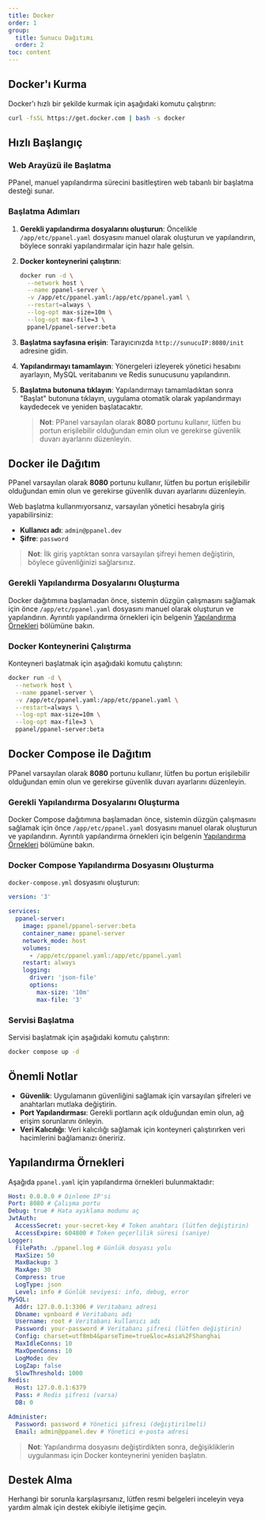 ```yaml
---
title: Docker
order: 1
group: 
  title: Sunucu Dağıtımı
  order: 2
toc: content
---
```


## Docker'ı Kurma

Docker'ı hızlı bir şekilde kurmak için aşağıdaki komutu çalıştırın:

```sh
curl -fsSL https://get.docker.com | bash -s docker
```

## Hızlı Başlangıç

### Web Arayüzü ile Başlatma

PPanel, manuel yapılandırma sürecini basitleştiren web tabanlı bir başlatma desteği sunar.

### Başlatma Adımları

1. **Gerekli yapılandırma dosyalarını oluşturun**: Öncelikle `/app/etc/ppanel.yaml` dosyasını manuel olarak oluşturun ve yapılandırın, böylece sonraki yapılandırmalar için hazır hale gelsin.

2. **Docker konteynerini çalıştırın**:

   ```sh
   docker run -d \
     --network host \
     --name ppanel-server \
     -v /app/etc/ppanel.yaml:/app/etc/ppanel.yaml \
     --restart=always \
     --log-opt max-size=10m \
     --log-opt max-file=3 \
     ppanel/ppanel-server:beta
   ```

3. **Başlatma sayfasına erişin**: Tarayıcınızda `http://sunucuIP:8080/init` adresine gidin.

4. **Yapılandırmayı tamamlayın**: Yönergeleri izleyerek yönetici hesabını ayarlayın, MySQL veritabanını ve Redis sunucusunu yapılandırın.

5. **Başlatma butonuna tıklayın**: Yapılandırmayı tamamladıktan sonra "Başlat" butonuna tıklayın, uygulama otomatik olarak yapılandırmayı kaydedecek ve yeniden başlatacaktır.

   > **Not**: PPanel varsayılan olarak **8080** portunu kullanır, lütfen bu portun erişilebilir olduğundan emin olun ve gerekirse güvenlik duvarı ayarlarını düzenleyin.

## Docker ile Dağıtım

PPanel varsayılan olarak **8080** portunu kullanır, lütfen bu portun erişilebilir olduğundan emin olun ve gerekirse güvenlik duvarı ayarlarını düzenleyin.

Web başlatma kullanmıyorsanız, varsayılan yönetici hesabıyla giriş yapabilirsiniz:

- **Kullanıcı adı**: `admin@ppanel.dev`
- **Şifre**: `password`

> **Not**: İlk giriş yaptıktan sonra varsayılan şifreyi hemen değiştirin, böylece güvenliğinizi sağlarsınız.

### Gerekli Yapılandırma Dosyalarını Oluşturma

Docker dağıtımına başlamadan önce, sistemin düzgün çalışmasını sağlamak için önce `/app/etc/ppanel.yaml` dosyasını manuel olarak oluşturun ve yapılandırın. Ayrıntılı yapılandırma örnekleri için belgenin [Yapılandırma Örnekleri](#yapılandırma-örnekleri) bölümüne bakın.

### Docker Konteynerini Çalıştırma

Konteyneri başlatmak için aşağıdaki komutu çalıştırın:

```sh
docker run -d \
  --network host \
  --name ppanel-server \
  -v /app/etc/ppanel.yaml:/app/etc/ppanel.yaml \
  --restart=always \
  --log-opt max-size=10m \
  --log-opt max-file=3 \
  ppanel/ppanel-server:beta
```

## Docker Compose ile Dağıtım

PPanel varsayılan olarak **8080** portunu kullanır, lütfen bu portun erişilebilir olduğundan emin olun ve gerekirse güvenlik duvarı ayarlarını düzenleyin.

### Gerekli Yapılandırma Dosyalarını Oluşturma

Docker Compose dağıtımına başlamadan önce, sistemin düzgün çalışmasını sağlamak için önce `/app/etc/ppanel.yaml` dosyasını manuel olarak oluşturun ve yapılandırın. Ayrıntılı yapılandırma örnekleri için belgenin [Yapılandırma Örnekleri](#yapılandırma-örnekleri) bölümüne bakın.

### Docker Compose Yapılandırma Dosyasını Oluşturma

`docker-compose.yml` dosyasını oluşturun:

```yaml
version: '3'

services:
  ppanel-server:
    image: ppanel/ppanel-server:beta
    container_name: ppanel-server
    network_mode: host
    volumes:
      - /app/etc/ppanel.yaml:/app/etc/ppanel.yaml
    restart: always
    logging:
      driver: 'json-file'
      options:
        max-size: '10m'
        max-file: '3'
```

### Servisi Başlatma

Servisi başlatmak için aşağıdaki komutu çalıştırın:

```sh
docker compose up -d
```

## Önemli Notlar

- **Güvenlik**: Uygulamanın güvenliğini sağlamak için varsayılan şifreleri ve anahtarları mutlaka değiştirin.
- **Port Yapılandırması**: Gerekli portların açık olduğundan emin olun, ağ erişim sorunlarını önleyin.
- **Veri Kalıcılığı**: Veri kalıcılığı sağlamak için konteyneri çalıştırırken veri hacimlerini bağlamanızı öneririz.

## Yapılandırma Örnekleri

Aşağıda `ppanel.yaml` için yapılandırma örnekleri bulunmaktadır:

```yaml
Host: 0.0.0.0 # Dinleme IP'si
Port: 8080 # Çalışma portu
Debug: true # Hata ayıklama modunu aç
JwtAuth:
  AccessSecret: your-secret-key # Token anahtarı (lütfen değiştirin)
  AccessExpire: 604800 # Token geçerlilik süresi (saniye)
Logger:
  FilePath: ./ppanel.log # Günlük dosyası yolu
  MaxSize: 50
  MaxBackup: 3
  MaxAge: 30
  Compress: true
  LogType: json
  Level: info # Günlük seviyesi: info, debug, error
MySQL:
  Addr: 127.0.0.1:3306 # Veritabanı adresi
  Dbname: vpnboard # Veritabanı adı
  Username: root # Veritabanı kullanıcı adı
  Password: your-password # Veritabanı şifresi (lütfen değiştirin)
  Config: charset=utf8mb4&parseTime=true&loc=Asia%2FShanghai
  MaxIdleConns: 10
  MaxOpenConns: 10
  LogMode: dev
  LogZap: false
  SlowThreshold: 1000
Redis:
  Host: 127.0.0.1:6379
  Pass: # Redis şifresi (varsa)
  DB: 0

Administer:
  Password: password # Yönetici şifresi (değiştirilmeli)
  Email: admin@ppanel.dev # Yönetici e-posta adresi
```

> **Not**: Yapılandırma dosyasını değiştirdikten sonra, değişikliklerin uygulanması için Docker konteynerini yeniden başlatın.

## Destek Alma

Herhangi bir sorunla karşılaşırsanız, lütfen resmi belgeleri inceleyin veya yardım almak için destek ekibiyle iletişime geçin.

